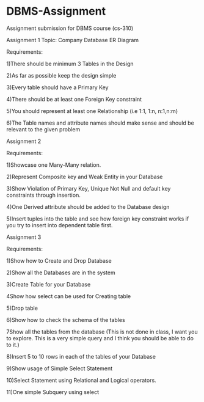 # DBMS-Assignment
Assignment submission for DBMS course (cs-310)

Assignment 1
Topic: Company Database ER Diagram

Requirements:

1)There should be minimum 3 Tables in the Design

2)As far as possible keep the design simple

3)Every table should have a Primary Key

4)There should be at least one Foreign Key constraint

5)You should represent at least one Relationship (i.e 1:1, 1:n, n:1,n:m)

6)The Table names and attribute names should make sense and should be relevant to the given problem


Assignment 2

Requirements:

1)Showcase one Many-Many relation.

2)Represent Composite key and Weak Entity in your Database

3)Show Violation of Primary Key, Unique Not Null and default key constraints through insertion.

4)One Derived attribute should be added to the Database design

5)Insert tuples into the table and see how foreign key constraint works if you try to insert into dependent table first.


Assignment 3

Requirements:

1)Show how to Create and Drop Database

2)Show all the Databases are in the system

3)Create Table for your Database

4Show how select can be used for Creating table

5)Drop table

6)Show how to check the schema of the tables

7Show all the tables from the database (This is not done in class, I want you to explore. This is a very simple query and I think you should be able to do to it.)

8)Insert 5 to 10 rows in each of the tables of your Database

9)Show usage of Simple Select Statement

10)Select Statement using Relational and Logical operators.

11)One simple Subquery using select

